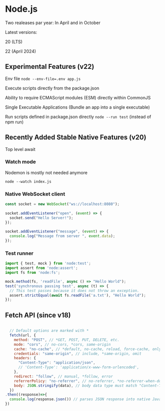 # Node.js

Two realeases par year: In April and in October

Latest versions: 

20 (LTS)

22 (April 2024)


## Experimental Features (v22)

Env file ```node --env-file=.env app.js```

Execute scripts directly from the package.json

Ability to require ECMAScript modules (ESM) directly within CommonJS

Single Executable Applications (Bundle an app into a single executable)

Run scripts defined in package.json directly ```node --run test``` (instead of npm run)


## Recently Added Stable Native Features (v20)



Top level await

### Watch mode

Nodemon is mostly not needed anymore

```node --watch index.js```


### Native WebSocket client

```javascript
const socket = new WebSocket("ws://localhost:8080");
 
socket.addEventListener("open", (event) => {
  socket.send("Hello Server!");
});
 
socket.addEventListener("message", (event) => {
  console.log("Message from server ", event.data);
});
```


### Test runner

```javascript
import { test, mock } from 'node:test';
import assert from 'node:assert';
import fs from 'node:fs';

mock.method(fs, 'readFile', async () => "Hello World");
test('synchronous passing test', async (t) => {
  // This test passes because it does not throw an exception.
  assert.strictEqual(await fs.readFile('a.txt'), "Hello World");
});
```


## Fetch API (since v18)

```javascript

  // Default options are marked with *
  fetch(url, {
    method: "POST", // *GET, POST, PUT, DELETE, etc.
    mode: "cors", // no-cors, *cors, same-origin
    cache: "no-cache", // *default, no-cache, reload, force-cache, only-if-cached
    credentials: "same-origin", // include, *same-origin, omit
    headers: {
      "Content-Type": "application/json",
      // 'Content-Type': 'application/x-www-form-urlencoded',
    },
    redirect: "follow", // manual, *follow, error
    referrerPolicy: "no-referrer", // no-referrer, *no-referrer-when-downgrade, origin, origin-when-cross-origin, same-origin, strict-origin, strict-origin-when-cross-origin, unsafe-url
    body: JSON.stringify(data), // body data type must match "Content-Type" header
  })
.then((response)=>{
  console.log(response.json()) // parses JSON response into native JavaScript objects
})

```

